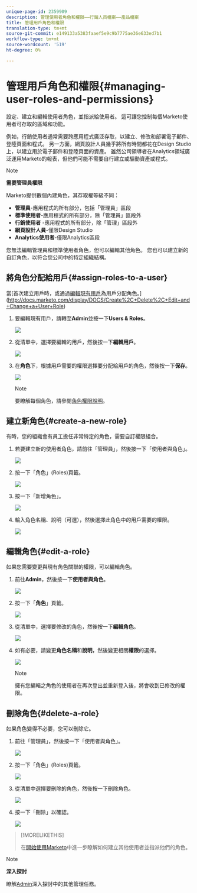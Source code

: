 ```yaml
---
unique-page-id: 2359909
description: 管理使用者角色和權限——行銷人員檔案——產品檔案
title: 管理用戶角色和權限
translation-type: tm+mt
source-git-commit: e149133a5383faaef5e9c9b7775ae36e633ed7b1
workflow-type: tm+mt
source-wordcount: '519'
ht-degree: 0%

---
```



# 管理用戶角色和權限{#managing-user-roles-and-permissions}

設定、建立和編輯使用者角色，並指派給使用者。 這可讓您控制每個Marketo使用者可存取的區域和功能。

例如，行銷使用者通常需要跨應用程式廣泛存取，以建立、修改和部署電子郵件、登陸頁面和程式。 另一方面，網頁設計人員幾乎將所有時間都花在Design Studio上，以建立用於電子郵件和登陸頁面的資產。 雖然公司領導者在Analytics領域廣泛運用Marketo的報表，但他們可能不需要自行建立或驅動資產或程式。

>[!NOTE]
>
>**需要管理員權限**

Marketo提供數個內建角色，其存取權等級不同：

* **管理員**-應用程式的所有部分，包括「管理員」區段
* **標準使用者**-應用程式的所有部分，除「管理員」區段外
* **行銷使用者** -應用程式的所有部分，除「管理」區段外
* **網頁設計人員**-僅限Design Studio
* **Analytics使用者**-僅限Analytics區段

您無法編輯管理員和標準使用者角色，但可以編輯其他角色。 您也可以建立新的自訂角色，以符合您公司中的特定組織結構。

## 將角色分配給用戶{#assign-roles-to-a-user}

當[首次建立用戶時，或通過[編輯現有用戶](managing-marketo-users.md)為用戶分配角色。](http://docs.marketo.com/display/DOCS/Create%2C+Delete%2C+Edit+and+Change+a+User+Role)

1. 要編輯現有用戶，請轉至&#x200B;**Admin**&#x200B;並按一下&#x200B;**Users &amp; Roles**。

   ![](assets/image2014-9-9-18-3a7-3a32.png)

1. 從清單中，選擇要編輯的用戶，然後按一下&#x200B;**編輯用戶**。

   ![](assets/image2014-9-9-18-3a7-3a42.png)

1. 在&#x200B;**角色**&#x200B;下，根據用戶需要的權限選擇要分配給用戶的角色，然後按一下&#x200B;**保存**。

   ![](assets/image2014-9-9-18-3a7-3a57.png)

   >[!NOTE]
   >
   >要瞭解每個角色，請參閱[角色權限說明](managing-user-roles-and-permissions/descriptions-of-role-permissions.md)。

## 建立新角色{#create-a-new-role}

有時，您的組織會有員工擔任非常特定的角色，需要自訂權限組合。

1. 若要建立新的使用者角色，請前往「管理員」，然後按一下「使用者與角色」。

   ![](assets/image2014-9-9-18-3a8-3a12.png)

1. 按一下「角色」(Roles)頁籤。

   ![](assets/image2014-9-9-18-3a8-3a22.png)

1. 按一下「新增角色」。

   ![](assets/image2014-9-9-18-3a8-3a38.png)

1. 輸入角色名稱、說明（可選），然後選擇此角色中的用戶需要的權限。

   ![](assets/image2014-9-9-18-3a9-3a3.png)

## 編輯角色{#edit-a-role}

如果您需要變更與現有角色關聯的權限，可以編輯角色。

1. 前往&#x200B;**Admin**，然後按一下&#x200B;**使用者與角色**。

   ![](assets/image2014-9-9-18-3a9-3a15.png)

1. 按一下「**角色**」頁籤。

   ![](assets/image2014-9-9-18-3a9-3a26.png)

1. 從清單中，選擇要修改的角色，然後按一下&#x200B;**編輯角色**。

   ![](assets/image2014-9-9-18-3a9-3a40.png)

1. 如有必要，請變更&#x200B;**角色名稱**&#x200B;和**說明**，然後變更相關&#x200B;**權限**&#x200B;的選擇。

   ![](assets/image2014-9-9-18-3a10-3a3.png)

   >[!NOTE]
   >
   >擁有您編輯之角色的使用者在再次登出並重新登入後，將會收到已修改的權限。

## 刪除角色{#delete-a-role}

如果角色變得不必要，您可以刪除它。

1. 前往「管理員」，然後按一下「使用者與角色」。

   ![](assets/image2014-9-9-18-3a10-3a15.png)

1. 按一下「角色」(Roles)頁籤。

   ![](assets/image2014-9-9-18-3a10-3a27.png)

1. 從清單中選擇要刪除的角色，然後按一下刪除角色。

   ![](assets/image2014-9-9-18-3a10-3a39.png)

1. 按一下「刪除」以確認。

   ![](assets/image2014-9-9-18-3a10-3a50.png)

>[!MORELIKETHIS]
>
>在[開始使用Marketo](../../../getting-started.md)中進一步瞭解如何建立其他使用者並指派他們的角色。

>[!NOTE]
>
>**深入探討**
>
>瞭解[Admin](http://docs.marketo.com/display/docs/administration)深入探討中的其他管理任務。
